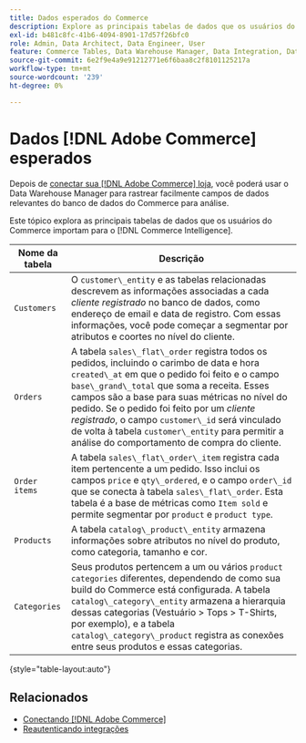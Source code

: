 ```yaml
---
title: Dados esperados do Commerce
description: Explore as principais tabelas de dados que os usuários do Commerce importam para o Commerce Intelligence
exl-id: b481c8fc-41b6-4094-8901-17d57f26bfc0
role: Admin, Data Architect, Data Engineer, User
feature: Commerce Tables, Data Warehouse Manager, Data Integration, Data Import/Export
source-git-commit: 6e2f9e4a9e91212771e6f6baa8c2f8101125217a
workflow-type: tm+mt
source-wordcount: '239'
ht-degree: 0%

---
```


# Dados [!DNL Adobe Commerce] esperados

Depois de [conectar sua [!DNL Adobe Commerce] loja](../../../data-analyst/importing-data/integrations/magento.md), você poderá usar o Data Warehouse Manager para rastrear facilmente campos de dados relevantes do banco de dados do Commerce para análise.

Este tópico explora as principais tabelas de dados que os usuários do Commerce importam para o [!DNL Commerce Intelligence].

| **Nome da tabela** | **Descrição** |
|-----|-----|
| `Customers` | O `customer\_entity` e as tabelas relacionadas descrevem as informações associadas a cada *cliente registrado* no banco de dados, como endereço de email e data de registro. Com essas informações, você pode começar a segmentar por atributos e coortes no nível do cliente. |
| `Orders` | A tabela `sales\_flat\_order` registra todos os pedidos, incluindo o carimbo de data e hora `created\_at` em que o pedido foi feito e o campo `base\_grand\_total` que soma a receita. Esses campos são a base para suas métricas no nível do pedido. Se o pedido foi feito por um *cliente registrado*, o campo `customer\_id` será vinculado de volta à tabela `customer\_entity` para permitir a análise do comportamento de compra do cliente. |
| `Order items` | A tabela `sales\_flat\_order\_item` registra cada item pertencente a um pedido. Isso inclui os campos `price` e `qty\_ordered`, e o campo `order\_id` que se conecta à tabela `sales\_flat\_order`. Esta tabela é a base de métricas como `Item sold` e permite segmentar por `product` e `product type`. |
| `Products` | A tabela `catalog\_product\_entity` armazena informações sobre atributos no nível do produto, como categoria, tamanho e cor. |
| `Categories` | Seus produtos pertencem a um ou vários `product categories` diferentes, dependendo de como sua build do Commerce está configurada. A tabela `catalog\_category\_entity` armazena a hierarquia dessas categorias (Vestuário > Tops > T-Shirts, por exemplo), e a tabela `catalog\_category\_product` registra as conexões entre seus produtos e essas categorias. |

{style="table-layout:auto"}

## Relacionados

* [Conectando [!DNL Adobe Commerce]](../integrations/magento.md)
* [Reautenticando integrações](https://experienceleague.adobe.com/docs/commerce-knowledge-base/kb/how-to/mbi-reauthenticating-integrations.html?lang=pt-BR)
